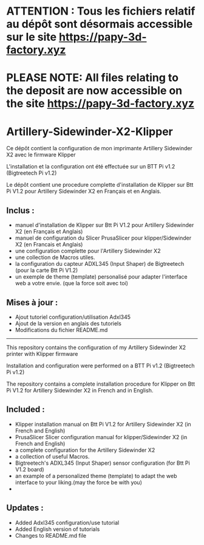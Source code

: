 # ATTENTION : Tous les fichiers relatif au dépôt sont désormais accessible sur le site https://papy-3d-factory.xyz

# PLEASE NOTE: All files relating to the deposit are now accessible on the site https://papy-3d-factory.xyz

# Artillery-Sidewinder-X2-Klipper

Ce dépôt contient la configuration de mon imprimante Artillery Sidewinder X2 avec le firmware Klipper

L'installation et la configuration ont été effectuée sur un BTT Pi v1.2 (Bigtreetech Pi v1.2)

Le dépôt contient une procedure complette d'installation de Klipper sur Btt Pi V1.2 pour Artillery Sidewinder X2 en Français et en Anglais.

## Inclus :

- manuel d'installation de Klipper sur Btt Pi V1.2 pour Artillery Sidewinder X2 (en Français et Anglais)
- manuel de configuration du Slicer PrusaSlicer pour klipper/Sidewinder X2 (en Francais et Anglais)
- une configuration complette pour l'Artillery Sidewinder X2
- une collection de Macros utiles.
- la configuration du capteur ADXL345 (Input Shaper) de Bigtreetech (pour la carte Btt Pi V1.2)
- un exemple de theme (template) personalisé pour adapter l'interface web a votre envie. (que la force soit avec toi)

## Mises à jour :

- Ajout tutoriel configuration/utilisation Adxl345
- Ajout de la version en anglais des tutoriels
- Modifications du fichier README.md

---------------------------------------------------------------------------------------

This repository contains the configuration of my Artillery Sidewinder X2 printer with Klipper firmware

Installation and configuration were performed on a BTT Pi v1.2 (Bigtreetech Pi v1.2)

The repository contains a complete installation procedure for Klipper on Btt Pi V1.2 for Artillery Sidewinder X2 in French and in English.

## Included :

- Klipper installation manual on Btt Pi V1.2 for Artillery Sidewinder X2 (in French and English)
- PrusaSlicer Slicer configuration manual for klipper/Sidewinder X2 (in French and English)
- a complete configuration for the Artillery Sidewinder X2
- a collection of useful Macros.
- Bigtreetech's ADXL345 (Input Shaper) sensor configuration (for Btt Pi V1.2 board)
- an example of a personalized theme (template) to adapt the web interface to your liking.(may the force be with you)
- 
## Updates :

- Added Adxl345 configuration/use tutorial
- Added English version of tutorials
- Changes to README.md file
  
